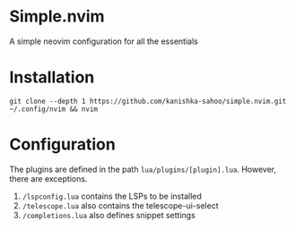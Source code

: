 # Simple.nvim
A simple neovim configuration for all the essentials

# Installation
`git clone --depth 1 https://github.com/kanishka-sahoo/simple.nvim.git ~/.config/nvim && nvim`

# Configuration
The plugins are defined in the path `lua/plugins/[plugin].lua`. However, there are exceptions.
1. `/lspconfig.lua` contains the LSPs to be installed
2. `/telescope.lua` also contains the telescope-ui-select
3. `/completions.lua` also defines snippet settings
